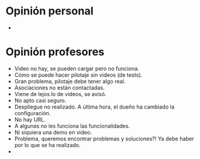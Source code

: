 # Opinión personal
* 

# Opinión profesores
* Video no hay, se pueden cargar pero no funciona.
* Cómo se puede hacer pilotaje sin videos (de tests).
* Gran problema, pilotaje debe tener algo real.
* Asociaciones no están contactadas.
* Viene de lejos lo de videos, se avisó.
* No apto casi seguro.
* Despliegue no realizado. A última hora, el dueño ha cambiado la configuración.
* No hay URL.
* A algunas no les funciona las funcionalidades.
* Ni siquiera una demo en video.
* Problema, queremos encontrar problemas y soluciones?! Ya debe haber por lo que se ha realizado.
* 